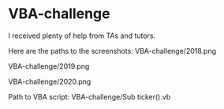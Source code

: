 # VBA-challenge
I received plenty of help from TAs and tutors.

Here are the paths to the screenshots:
VBA-challenge/2018.png

VBA-challenge/2019.png

VBA-challenge/2020.png

Path to VBA script:
VBA-challenge/Sub ticker().vb
